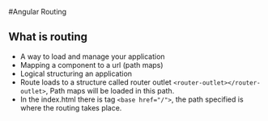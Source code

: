 #Angular Routing
## What is routing
- A way to load and manage your application
- Mapping a component to a url (path maps)
- Logical structuring an application
- Route loads to a structure called router outlet ``` <router-outlet></router-outlet> ```, Path maps will be loaded in this path.
- In the index.html there is tag ```<base href="/">```, the path specified is where the routing takes place.